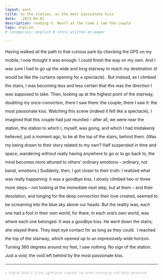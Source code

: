 ```yaml
---
layout: post
title: to the station, or the most passionate kiss
date:   2023-04-01
description: reading V. Woolf at the time i saw the couple
tags: english
# categories: english # story written-on-paper 

---
```


<span style = "font-size: 14px; line-height: 200%; letter-spacing: -0.009em;">
Having walked all the path to that curious park by checking the GPS on my mobile, I now thought it was enough: I could finish the way on my own. And I was sure I had to go up the wide and long stairway to reach my destination (it would be like the curtains opening for a spectacle). 

<span style = "font-size: 14px; line-height: 200%; letter-spacing: -0.009em;">
But instead, as I climbed the stairs, I was becoming less and less certain that this was the direction I was supposed to take. Then, looking up at the highest point of the stairway, doubting my once-conviction, there I saw them: the couple; there I saw it: the most passionate kiss.

<span style = "font-size: 14px; line-height: 200%; letter-spacing: -0.009em;">
Watching this scene (indeed it felt like a spectacle), I imagined that this couple had just reunited – after all, we were near the station, the station to which I, myself, was going, and which I had mistakenly believed, just a moment ago, to be at the top of the stairs, behind them.

<span style = "font-size: 14px; line-height: 200%; letter-spacing: -0.009em;">
(Was my being drawn to their story related to my own? Half suspended in time and space, wandering without really having anywhere to go or to go back to, the mind becomes more attuned to others’ ordinary emotions – ordinary, not banal, emotions.)

<span style = "font-size: 14px; line-height: 200%; letter-spacing: -0.009em;">
Suddenly, then, I got closer to their truth: I realized what was really happening: it was a goodbye kiss.

<span style = "font-size: 14px; line-height: 200%; letter-spacing: -0.009em;">
I slowly climbed two or three more steps – not looking at the immediate next step, but at them – and their desolation, and longing for the deep connection their love created, seemed to be screaming into the blue sky above our heads. But the reality was, each one had a foot in their own world, for there, in each one’s own world, was where each one belonged. It was a goodbye kiss.

<span style = "font-size: 14px; line-height: 200%; letter-spacing: -0.009em;">
He went down the stairs; she stayed there. They kept eye contact for as long as they could. 

<span style = "font-size: 14px; line-height: 200%; letter-spacing: -0.009em;">
I reached the top of the stairway, which opened up to an impressively wide horizon. Turning 360 degrees around my feet, I saw nothing. No sign of the station. Just a void; the void left behind by the most passionate kiss.

<br>

<hr>

<span style="font-size:12px;font-weight:lighter">• Virginia Woolf's To the Lighthouse 'inspired' me when coming up with these sentences.
</span>

<!-- <span style="font-size:14px;font-weight:lighter">this scene impacted me dearly as 
</span> -->